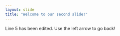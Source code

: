 ```yaml
---
layout: slide
title: "Welcome to our second slide!"
---
```

Line 5 has been edited.
Use the left arrow to go back!
